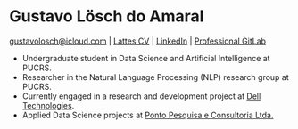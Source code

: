 # Gustavo Lösch do Amaral
gustavolosch@icloud.com | [Lattes CV](http://lattes.cnpq.br/7088557943649317) | [LinkedIn](https://www.linkedin.com/in/gustavo-losch/) | [Professional GitLab](https://gmapsrv.pucrs.br/gitlab/gustavo-losch)

- Undergraduate student in Data Science and Artificial Intelligence at PUCRS.
- Researcher in the Natural Language Processing (NLP) research group at PUCRS.
- Currently engaged in a research and development project at [Dell Technologies](https://www.dell.com/).
- Applied Data Science projects at [Ponto Pesquisa e Consultoria Ltda.](https://www.pontopesquisa.com.br/)
